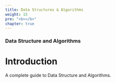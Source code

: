 ```yaml
---
title: Data Structures & Algorithms
weight: 15
pre: "<b></b>"
chapter: true
---
```


### Data Structure and Algorithms

# Introduction

A complete guide to Data Structure and Algorithms.